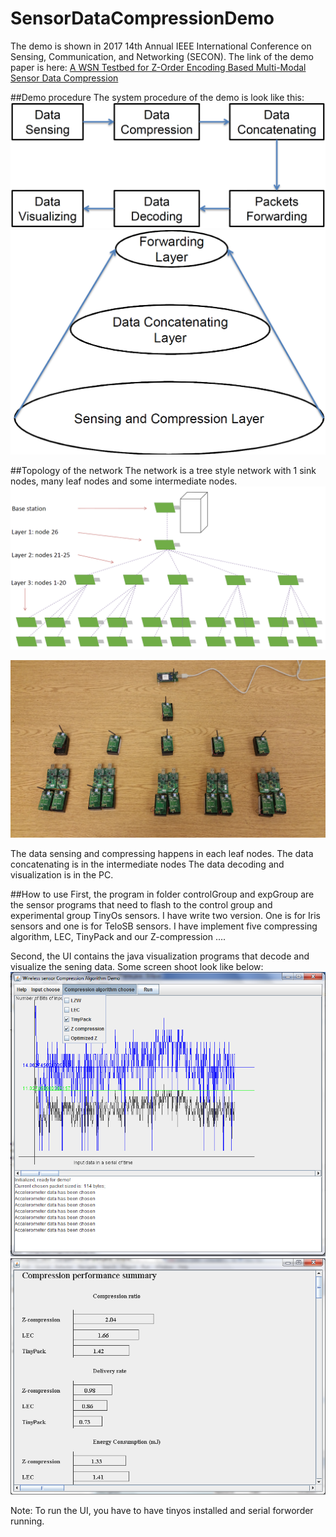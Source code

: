 # SensorDataCompressionDemo

The demo is shown in 2017 14th Annual IEEE International Conference on Sensing, Communication, and Networking (SECON).
The link of the demo paper is here: [A WSN Testbed for Z-Order Encoding Based Multi-Modal Sensor Data Compression](https://ieeexplore.ieee.org/abstract/document/7964952)

##Demo procedure
The system procedure of the demo is look like this:
![procedure](https://github.com/cxfcdcpu/SensorDataCompressionDemo/blob/master/sys.PNG)
![layter](https://github.com/cxfcdcpu/SensorDataCompressionDemo/blob/master/layer.PNG)

##Topology of the network
The network is a tree style network with 1 sink nodes, many leaf nodes and some intermediate nodes. 
![topoloty](https://github.com/cxfcdcpu/SensorDataCompressionDemo/blob/master/toplogy.PNG)

![topo](https://github.com/cxfcdcpu/SensorDataCompressionDemo/blob/master/top.png)


The data sensing and compressing happens in each leaf nodes.
The data concatenating is in the intermediate nodes
The data decoding and visualization is in the PC.

##How to use
First, the program in folder controlGroup and expGroup are the sensor programs that need to flash to the control group and experimental group TinyOs sensors. I have write two version. One is for Iris sensors and one is for TeloSB sensors. I have implement five compressing algorithm, LEC, TinyPack and our Z-compression ....

Second, the UI contains the java visualization programs that decode and visualize the sening data. Some screen shoot look like below:
![cp](https://github.com/cxfcdcpu/SensorDataCompressionDemo/blob/master/cp.png)
![compare](https://github.com/cxfcdcpu/SensorDataCompressionDemo/blob/master/compare.PNG)

Note:
To run the UI, you have to have tinyos installed and serial forworder running. 
